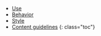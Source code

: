 - [Use](#use)
- [Behavior](#behavior)
- [Style](#style)
- [Content guidelines](#content-guidelines)
 {: class="toc"}
 
 
